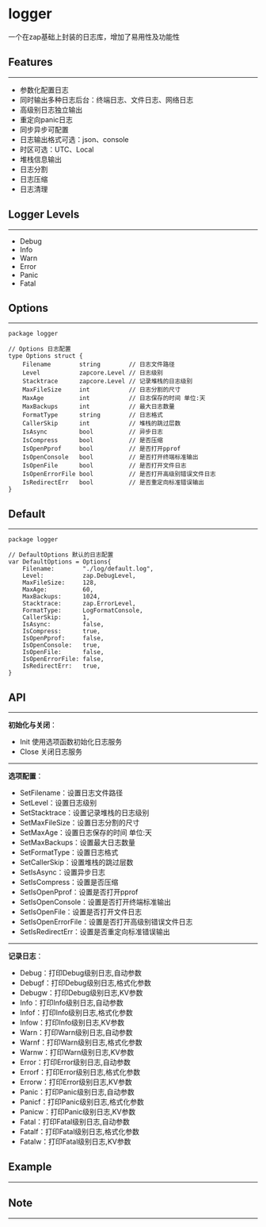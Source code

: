 # logger
一个在zap基础上封装的日志库，增加了易用性及功能性

## Features
___
- 参数化配置日志 
- 同时输出多种日志后台：终端日志、文件日志、网络日志
- 高级别日志独立输出
- 重定向panic日志
- 同步异步可配置
- 日志输出格式可选：json、console
- 时区可选：UTC、Local
- 堆栈信息输出
- 日志分割
- 日志压缩
- 日志清理

## Logger Levels
___
- Debug
- Info
- Warn
- Error
- Panic
- Fatal

## Options
___
```golang
package logger

// Options 日志配置
type Options struct {
	Filename        string        // 日志文件路径
	Level           zapcore.Level // 日志级别
	Stacktrace      zapcore.Level // 记录堆栈的日志级别
	MaxFileSize     int           // 日志分割的尺寸
	MaxAge          int           // 日志保存的时间 单位:天
	MaxBackups      int           // 最大日志数量
	FormatType      string        // 日志格式
	CallerSkip      int           // 堆栈的跳过层数
	IsAsync         bool          // 异步日志
	IsCompress      bool          // 是否压缩
	IsOpenPprof     bool          // 是否打开pprof
	IsOpenConsole   bool          // 是否打开终端标准输出
	IsOpenFile      bool          // 是否打开文件日志
	IsOpenErrorFile bool          // 是否打开高级别错误文件日志
	IsRedirectErr   bool          // 是否重定向标准错误输出
}
```

## Default
___
```golang
package logger

// DefaultOptions 默认的日志配置
var DefaultOptions = Options{
	Filename:        "./log/default.log",
	Level:           zap.DebugLevel,
	MaxFileSize:     128,
	MaxAge:          60,
	MaxBackups:      1024,
	Stacktrace:      zap.ErrorLevel,
	FormatType:      LogFormatConsole,
	CallerSkip:      1,
	IsAsync:         false,
	IsCompress:      true,
	IsOpenPprof:     false,
	IsOpenConsole:   true,
	IsOpenFile:      false,
	IsOpenErrorFile: false,
	IsRedirectErr:   true,
}

```

## API
___
**初始化与关闭**：
- Init 使用选项函数初始化日志服务
- Close 关闭日志服务
___
**选项配置**：
- SetFilename：设置日志文件路径
- SetLevel：设置日志级别
- SetStacktrace：设置记录堆栈的日志级别
- SetMaxFileSize：设置日志分割的尺寸
- SetMaxAge：设置日志保存的时间 单位:天
- SetMaxBackups：设置最大日志数量
- SetFormatType：设置日志格式
- SetCallerSkip：设置堆栈的跳过层数
- SetIsAsync：设置异步日志
- SetIsCompress：设置是否压缩
- SetIsOpenPprof：设置是否打开pprof
- SetIsOpenConsole：设置是否打开终端标准输出
- SetIsOpenFile：设置是否打开文件日志
- SetIsOpenErrorFile：设置是否打开高级别错误文件日志
- SetIsRedirectErr：设置是否重定向标准错误输出
___
**记录日志**：
- Debug：打印Debug级别日志,自动参数
- Debugf：打印Debug级别日志,格式化参数
- Debugw：打印Debug级别日志,KV参数
- Info：打印Info级别日志,自动参数
- Infof：打印Info级别日志,格式化参数
- Infow：打印Info级别日志,KV参数
- Warn：打印Warn级别日志,自动参数
- Warnf：打印Warn级别日志,格式化参数
- Warnw：打印Warn级别日志,KV参数
- Error：打印Error级别日志,自动参数
- Errorf：打印Error级别日志,格式化参数
- Errorw：打印Error级别日志,KV参数
- Panic：打印Panic级别日志,自动参数
- Panicf：打印Panic级别日志,格式化参数
- Panicw：打印Panic级别日志,KV参数
- Fatal：打印Fatal级别日志,自动参数
- Fatalf：打印Fatal级别日志,格式化参数
- Fatalw：打印Fatal级别日志,KV参数
## Example
___
## Note
___